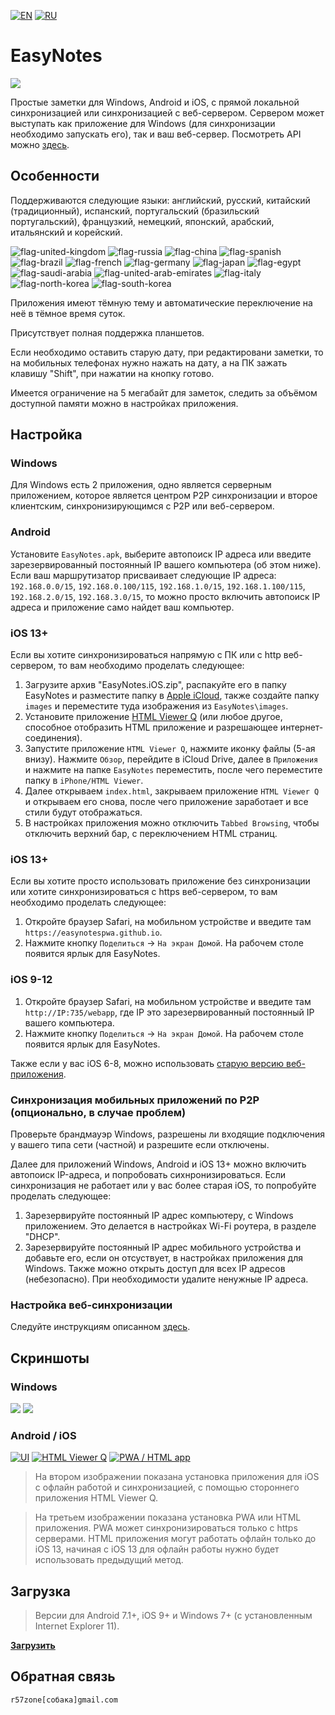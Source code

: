 [![EN](https://user-images.githubusercontent.com/9499881/33184537-7be87e86-d096-11e7-89bb-f3286f752bc6.png)](https://github.com/r57zone/EasyNotes/) 
[![RU](https://user-images.githubusercontent.com/9499881/27683795-5b0fbac6-5cd8-11e7-929c-057833e01fb1.png)](https://github.com/r57zone/EasyNotes/blob/master/README.RU.md) 
# EasyNotes
![](https://user-images.githubusercontent.com/9499881/100446367-1cd14000-30c8-11eb-8e82-335f134a8c95.png)

Простые заметки для Windows, Android и iOS, с прямой локальной синхронизацией или синхронизацией с веб-сервером. Сервером может выступать как приложение для Windows (для синхронизации необходимо запускать его), так и ваш веб-сервер. Посмотреть API можно [здесь](https://github.com/r57zone/EasyNotes/blob/master/API.RU.md).

## Особенности
Поддерживаются следующие языки: английский, русский, китайский (традиционный), испанский, португальский (бразильский португальский), французкий, немецкий, японский, арабский, итальянский и корейский.

![flag-united-kingdom](https://github.com/user-attachments/assets/8c03c9b8-d154-466f-b9c4-6ea60278d537)
![flag-russia](https://user-images.githubusercontent.com/9499881/27683795-5b0fbac6-5cd8-11e7-929c-057833e01fb1.png)
![flag-china](https://github.com/user-attachments/assets/16848591-2baf-4300-893b-b95d5249a34e)
![flag-spanish](https://github.com/user-attachments/assets/a892b7ce-d83f-4914-9c54-9ba16c9c9e38)
![flag-brazil](https://github.com/user-attachments/assets/f2544579-81df-43b4-94c5-59c569828182)
![flag-french](https://github.com/user-attachments/assets/57f54331-32a3-4146-823c-4aa85a4c6669)
![flag-germany](https://github.com/user-attachments/assets/11066aa3-7c0d-4507-9df1-cad00fe53fad)
![flag-japan](https://github.com/user-attachments/assets/37cfc183-4de7-4d5a-a698-0da1286a6ee1)
![flag-egypt](https://github.com/user-attachments/assets/44399d0f-f05f-4d44-a4ab-13b6d7ded087)
![flag-saudi-arabia](https://github.com/user-attachments/assets/07d7d133-5a21-4bde-8c37-c1ef3772ac91)
![flag-united-arab-emirates](https://github.com/user-attachments/assets/81d3b610-a2f4-44c9-b2ad-20e4d7cfb2b2)
![flag-italy](https://github.com/user-attachments/assets/692490d6-bc53-446f-99b8-bf2becb8ec0d)
![flag-north-korea](https://github.com/user-attachments/assets/5b315a3d-6ce0-4cbb-b7a3-133ef2bcb2c5)
![flag-south-korea](https://github.com/user-attachments/assets/ed3d3778-9193-444a-85fd-ac5dd7bc91c6)


Приложения имеют тёмную тему и автоматические переключение на неё в тёмное время суток.


Присутствует полная поддержка планшетов.


Если необходимо оставить старую дату, при редактировани заметки, то на мобильных телефонах нужно нажать на дату, а на ПК зажать клавишу "Shift", при нажатии на кнопку готово.


Имеется ограничение на 5 мегабайт для заметок, следить за объёмом доступной памяти можно в настройках приложения.

## Настройка
### Windows
Для Windows есть 2 приложения, одно является серверным приложением, которое является центром P2P синхронизации и второе клиентским, синхронизирующимся с P2P или веб-сервером.

### Android
Установите `EasyNotes.apk`, выберите автопоиск IP адреса или введите зарезервированный постоянный IP вашего компьютера (об этом ниже). Если ваш маршрутизатор присваивает следующие IP адреса: `192.168.0.0/15`, `192.168.0.100/115`, `192.168.1.0/15`, `192.168.1.100/115`, `192.168.2.0/15`, `192.168.3.0/15`, то можно просто включить автопоиск IP адреса и приложение само найдет ваш компьютер.

### iOS 13+
Если вы хотите синхронизироваться напрямую с ПК или с http веб-сервером, то вам необходимо проделать следующее:
1. Загрузите архив "EasyNotes.iOS.zip", распакуйте его в папку EasyNotes и разместите папку в [Apple iCloud](https://www.icloud.com/iclouddrive/), также создайте папку `images` и переместите туда изображения из `EasyNotes\images`.
2. Установите приложение [HTML Viewer Q](https://apps.apple.com/us/app/html-viewer-q/id810042973) (или любое другое, способное отобразить HTML приложение и разрешающее интернет-соединения).
3. Запустите приложение `HTML Viewer Q`, нажмите иконку файлы (5-ая внизу). Нажмите `Обзор`, перейдите в iCloud Drive, далее в `Приложения` и нажмите на папке `EasyNotes` переместить, после чего переместите папку в `iPhone/HTML Viewer`.
4. Далее открываем `index.html`, закрываем приложение `HTML Viewer Q` и открываем его снова, после чего приложение заработает и все стили будут отображаться.
5. В настройках приложения можно отключить `Tabbed Browsing`, чтобы отключить верхний бар, с переключением HTML страниц.

### iOS 13+
Если вы хотите просто использовать приложение без синхронизации или хотите синхронизироваться с https веб-сервером, то вам необходимо проделать следующее:
1. Откройте браузер Safari, на мобильном устройстве и введите там `https://easynotespwa.github.io`.
2. Нажмите кнопку `Поделиться` → `На экран Домой`. На рабочем столе появится ярлык для EasyNotes.

### iOS 9-12
1. Откройте браузер Safari, на мобильном устройстве и введите там `http://IP:735/webapp`, где IP это зарезервированный постоянный IP вашего компьютера.
2. Нажмите кнопку `Поделиться` → `На экран Домой`. На рабочем столе появится ярлык для EasyNotes.

Также если у вас iOS 6-8, можно использовать [старую версию веб-приложения](https://github.com/r57zone/EasyNotes/releases/download/0.8.7/EasyNotes.iOS.6-8.support.fix.zip).

### Синхронизация мобильных приложений по P2P (опционально, в случае проблем)
Проверьте брандмауэр Windows, разрешены ли входящие подключения у вашего типа сети (частной) и разрешите если отключены. 

Далее для приложений Windows, Android и iOS 13+ можно включить автопоиск IP-адреса, и попробовать сихнронизироваться. Если синхронизация не работает или у вас более старая iOS, то попробуйте проделать следующее:
1. Зарезервируйте постоянный IP адрес компьютеру, с Windows приложением. Это делается в настройках Wi-Fi роутера, в разделе "DHCP".
2. Зарезервируйте постоянный IP адрес мобильного устройства и добавьте его, если он отсуствует, в настройках приложения для Windows. Также можно открыть доступ для всех IP адресов (небезопасно). При необходимости удалите ненужные IP адреса.

### Настройка веб-синхронизации
Следуйте инструкциям описанном [здесь](https://github.com/r57zone/EasyNotes/tree/master/Source/Web).

## Скриншоты
### Windows
[![](https://github.com/user-attachments/assets/8c27ae18-10ae-49f0-9be2-bad14172166c)](https://github.com/user-attachments/assets/36da3bcd-ac0d-474c-a733-dc70f4b035f7)
[![](https://github.com/user-attachments/assets/868fa151-ce97-447a-b87e-a8b435e8b29b)](https://github.com/user-attachments/assets/33a7e206-ae5a-438d-b1c2-92a2b95070a5)

### Android / iOS
[![UI](https://github.com/user-attachments/assets/3e241777-79cf-4cdc-ab20-b322a0d2f099)](https://github.com/user-attachments/assets/3e241777-79cf-4cdc-ab20-b322a0d2f099)
[![HTML Viewer Q](https://github.com/user-attachments/assets/6496fda0-4566-4eae-80d6-0fb7fa1ae880)](https://github.com/user-attachments/assets/6496fda0-4566-4eae-80d6-0fb7fa1ae880)
[![PWA / HTML app](https://github.com/user-attachments/assets/4cec5cb1-4bf8-4f9a-98e8-ce646bab1998)](https://github.com/user-attachments/assets/4cec5cb1-4bf8-4f9a-98e8-ce646bab1998)

>На втором изображении показана установка приложения для iOS с офлайн работой и синхронизацией, с помощью стороннего приложения HTML Viewer Q. 


>На третьем изображении показана установка PWA или HTML приложения. PWA может синхронизироваться только с https серверами. HTML приложения могут работать офлайн только до iOS 13, начиная с iOS 13 для офлайн работы нужно будет использовать предыдущий метод.

## Загрузка
>Версии для Android 7.1+, iOS 9+ и Windows 7+ (с установленным Internet Explorer 11).

**[Загрузить](https://github.com/r57zone/EasyNotes/releases)**

## Обратная связь
`r57zone[собака]gmail.com`